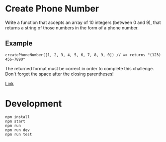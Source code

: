 # Create Phone Number

Write a function that accepts an array of 10 integers (between 0 and 9), that returns a string of those numbers in the form of a phone number.

## Example

```
createPhoneNumber([1, 2, 3, 4, 5, 6, 7, 8, 9, 0]) // => returns "(123) 456-7890"
```

The returned format must be correct in order to complete this challenge.
Don't forget the space after the closing parentheses!

[Link](https://www.codewars.com/kata/525f50e3b73515a6db000b83/train/javascript)

# Development

```
npm install
npm start
npm run
npm run dev
npm run test
```
